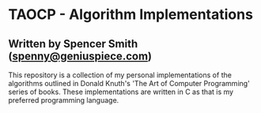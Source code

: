 # TAOCP - Algorithm Implementations
## Written by Spencer Smith (spenny@geniuspiece.com)

This repository is a collection of my personal implementations of the algorithms outlined in Donald Knuth's 'The Art of Computer Programming' series of books. These implementations are written in C as that is my preferred programming language.
